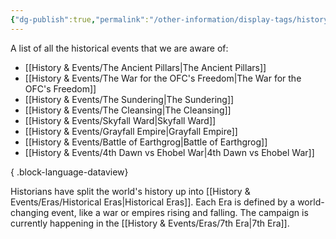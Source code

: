 ```yaml
---
{"dg-publish":true,"permalink":"/other-information/display-tags/history-and-events/","hideInGraph":true,"updated":"2025-03-01T21:15:58.842+00:00"}
---
```


A list of all the historical events that we are aware of:
- [[History & Events/The Ancient Pillars\|The Ancient Pillars]]
- [[History & Events/The War for the OFC's Freedom\|The War for the OFC's Freedom]]
- [[History & Events/The Sundering\|The Sundering]]
- [[History & Events/The Cleansing\|The Cleansing]]
- [[History & Events/Skyfall Ward\|Skyfall Ward]]
- [[History & Events/Grayfall Empire\|Grayfall Empire]]
- [[History & Events/Battle of Earthgrog\|Battle of Earthgrog]]
- [[History & Events/4th Dawn vs Ehobel War\|4th Dawn vs Ehobel War]]

{ .block-language-dataview}

Historians have split the world's history up into [[History & Events/Eras/Historical Eras\|Historical Eras]]. Each Era is defined by a world-changing event, like a war or empires rising and falling. The campaign is currently happening in the [[History & Events/Eras/7th Era\|7th Era]].
